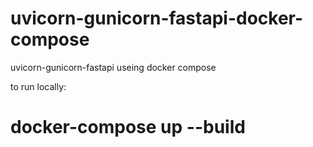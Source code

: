 # uvicorn-gunicorn-fastapi-docker-compose
uvicorn-gunicorn-fastapi useing docker compose


to run locally:

# docker-compose up --build
